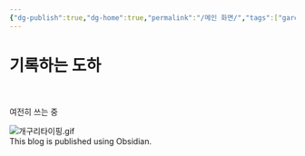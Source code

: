 ```yaml
---
{"dg-publish":true,"dg-home":true,"permalink":"/메인 화면/","tags":["gardenEntry"],"dgPassFrontmatter":true}
---
```


# 기록하는 도하

<br><br>
여전히 쓰는 중

![개구리타이핑.gif](/img/user/%EC%B2%A8%EB%B6%80%ED%8C%8C%EC%9D%BC/%EA%B0%9C%EA%B5%AC%EB%A6%AC%ED%83%80%EC%9D%B4%ED%95%91.gif)
<br>
This blog is published using Obsidian.


